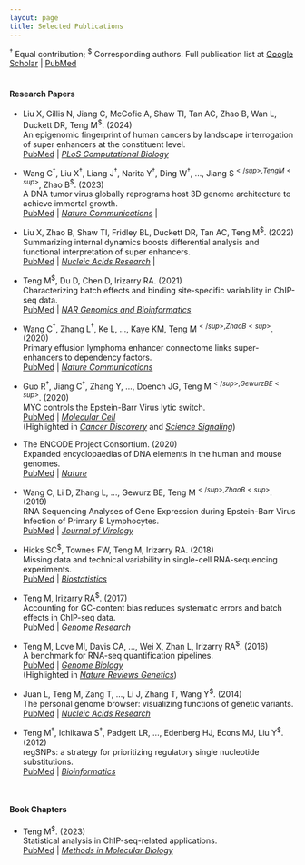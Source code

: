```yaml
---
layout: page
title: Selected Publications
---
```


<sup>†</sup> Equal contribution; <sup>$</sup> Corresponding authors. 
Full publication list at [Google
Scholar](https://scholar.google.com/citations?user=T7QIObwAAAAJ&view_op=list_works&sortby=pubdate)
| [PubMed](https://www.ncbi.nlm.nih.gov/myncbi/mingxiang.teng.1/bibliography/public/)
<br><br>
#### Research Papers

- Liu X, Gillis N, Jiang C, McCofie A, Shaw TI, Tan AC, Zhao B, Wan L,
  Duckett DR, Teng M<sup>$</sup>. (2024) <br>
  An epigenomic fingerprint of human cancers by landscape
  interrogation of super enhancers at the constituent level. <br>
  [PubMed](https://pubmed.ncbi.nlm.nih.gov/38335222/)
  | [*PLoS Computational Biology*](https://doi.org/10.1371/journal.pcbi.1011873)

- Wang C<sup>†</sup>, Liu X<sup>†</sup>, Liang J<sup>†</sup>, 
  Narita Y<sup>†</sup>, Ding W<sup>†</sup>, ..., Jiang S<sup>$</sup>,
  Teng M<sup>$</sup>, Zhao B<sup>$</sup>. (2023) <br>
  A DNA tumor virus globally reprograms host 3D genome architecture to
  achieve immortal growth. <br>
  [PubMed](https://pubmed.ncbi.nlm.nih.gov/36949074/)
  | [*Nature Communications*](https://doi.org/10.1038/s41467-023-37347-6) |

- Liu X, Zhao B, Shaw TI, Fridley BL, Duckett DR, Tan AC, 
  Teng M<sup>$</sup>. (2022)<br>
  Summarizing internal dynamics boosts differential analysis and
  functional interpretation of super enhancers. <br>
  [PubMed](https://pubmed.ncbi.nlm.nih.gov/35234924/)
  | [*Nucleic Acids Research*](https://doi.org/10.1093/nar/gkac141)  |

- Teng M<sup>$</sup>, Du D, Chen D, Irizarry RA. (2021)<br>
  Characterizing batch effects and binding site-specific variability in
  ChIP-seq data. <br>
  [PubMed](https://pubmed.ncbi.nlm.nih.gov/34661103/)
  | [*NAR Genomics and Bioinformatics*](https://doi.org/10.1093/nargab/lqab098)

- Wang C<sup>†</sup>, Zhang L<sup>†</sup>, Ke L, ..., Kaye KM, 
  Teng M<sup>$</sup>, Zhao B<sup>$</sup>. (2020)<br>
  Primary effusion lymphoma enhancer connectome links super-enhancers to
  dependency factors.<br>
  [PubMed](https://pubmed.ncbi.nlm.nih.gov/33298918/)
  | [*Nature Communications*](https://doi.org/10.1038/s41467-020-20136-w)

- Guo R<sup>†</sup>, Jiang C<sup>†</sup>, Zhang Y, ..., Doench JG,
  Teng M<sup>$</sup>, Gewurz BE<sup>$</sup>. (2020)<br>
  MYC controls the Epstein-Barr Virus lytic switch.<br>
  [PubMed](https://pubmed.ncbi.nlm.nih.gov/32315601)
  | [*Molecular Cell*](https://doi.org/10.1016/j.molcel.2020.03.025)<br>
  (Highlighted in [*Cancer Discovery*](https://doi.org/10.1158/2159-8290.CD-RW2020-064) and 
  [*Science Signaling*](https://doi.org/10.1126/scisignal.abd0677))

- The ENCODE Project Consortium. (2020)<br>
  Expanded encyclopaedias of DNA elements in the human and mouse genomes.<br>
  [PubMed](https://pubmed.ncbi.nlm.nih.gov/32728249/)
  | [*Nature*](https://doi.org/10.1038/s41586-020-2493-4)

- Wang C, Li D, Zhang L, ..., Gewurz BE, Teng M<sup>$</sup>, Zhao
  B<sup>$</sup>. (2019)<br>
  RNA Sequencing Analyses of Gene Expression during Epstein-Barr Virus
  Infection of Primary B Lymphocytes.<br> 
  [PubMed](https://pubmed.ncbi.nlm.nih.gov/31019051/)
  | [*Journal of Virology*](https://doi.org/10.1128/jvi.00226-19)

- Hicks SC<sup>$</sup>, Townes FW, Teng M, Irizarry RA. (2018)<br>
  Missing data and technical variability in single-cell RNA-sequencing
  experiments.<br>
  [PubMed](https://www.ncbi.nlm.nih.gov/pubmed/29121214)
  | [*Biostatistics*](https://doi.org/10.1093/biostatistics/kxx053)

- Teng M, Irizarry RA<sup>$</sup>. (2017)<br>
  Accounting for GC-content bias reduces systematic errors and batch
  effects in ChIP-seq data.<br>
  [PubMed](https://www.ncbi.nlm.nih.gov/pubmed/29025895)
  | [*Genome Research*](https://doi.org/10.1101/gr.220673.117)

- Teng M, Love MI, Davis CA, ..., Wei X, Zhan L, Irizarry
  RA<sup>$</sup>. (2016)<br> 
  A benchmark for RNA-seq quantification pipelines.<br>
  [PubMed](https://www.ncbi.nlm.nih.gov/pubmed/27107712)
  | [*Genome Biology*](https://doi.org/10.1186/s13059-016-0940-1)<br>
  (Highlighted in [*Nature Reviews Genetics*](https://www.nature.com/articles/nrg.2016.62))

- Juan L, Teng M, Zang T, ..., Li J, Zhang T, Wang
  Y<sup>$</sup>. (2014)<br>
  The personal genome browser: visualizing functions of genetic
  variants.<br>
  [PubMed](https://www.ncbi.nlm.nih.gov/pubmed/24799434)
  | [*Nucleic Acids Research*](https://doi.org/10.1093/nar/gku361)

- Teng M<sup>†</sup>, Ichikawa S<sup>†</sup>, Padgett LR, ...,
  Edenberg HJ, Econs MJ, Liu Y<sup>$</sup>. (2012)<br>
  regSNPs: a strategy for prioritizing regulatory single nucleotide
  substitutions.<br>
  [PubMed](https://www.ncbi.nlm.nih.gov/pubmed/22611130)
  | [*Bioinformatics*](https://doi.org/10.1093/bioinformatics/bts275)

<br>

#### Book Chapters

- Teng M<sup>$</sup>. (2023)<br>
  Statistical analysis in ChIP-seq-related applications.<br>
  [PubMed](https://pubmed.ncbi.nlm.nih.gov/36929078/)
  | [*Methods in Molecular Biology*](https://doi.org/10.1007/978-1-0716-2986-4_9)
